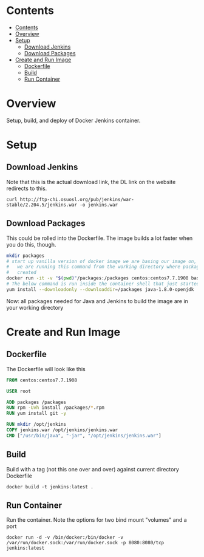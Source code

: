 # Contents

- [Contents](#contents)
- [Overview](#overview)
- [Setup](#setup)
  - [Download Jenkins](#download-jenkins)
  - [Download Packages](#download-packages)
- [Create and Run Image](#create-and-run-image)
  - [Dockerfile](#dockerfile)
  - [Build](#build)
  - [Run Container](#run-container)

# Overview

Setup, build, and deploy of Docker Jenkins container.

# Setup

## Download Jenkins

Note that this is the actual download link, the DL link on the website redirects to this.

`curl http://ftp-chi.osuosl.org/pub/jenkins/war-stable/2.204.5/jenkins.war -o jenkins.war`

## Download Packages

This could be rolled into the Dockerfile. The image builds a lot faster when you do this, though.

```bash
mkdir packages
# start up vanilla version of docker image we are basing our image on, note that
#   we are running this command from the working directory where packages dir was
#   created
docker run -it -v "$(pwd)"/packages:/packages centos:centos7.7.1908 bash
# The below command is run inside the container shell that just started
yum install --downloadonly --downloaddir=/packages java-1.8.0-openjdk
```

Now: all packages needed for Java and Jenkins to build the image are in your working directory

# Create and Run Image

## Dockerfile

The Dockerfile will look like this

```dockerfile
FROM centos:centos7.7.1908

USER root

ADD packages /packages
RUN rpm -Uvh install /packages/*.rpm
RUN yum install git -y

RUN mkdir /opt/jenkins
COPY jenkins.war /opt/jenkins/jenkins.war
CMD ["/usr/bin/java", "-jar", "/opt/jenkins/jenkins.war"]
```

## Build

Build with a tag (not this one over and over) against current directory Dockerfile

`docker build -t jenkins:latest .`

## Run Container

Run the container. Note the options for two bind mount "volumes" and a port

`docker run -d -v /bin/docker:/bin/docker -v /var/run/docker.sock:/var/run/docker.sock -p 8080:8080/tcp jenkins:latest`

